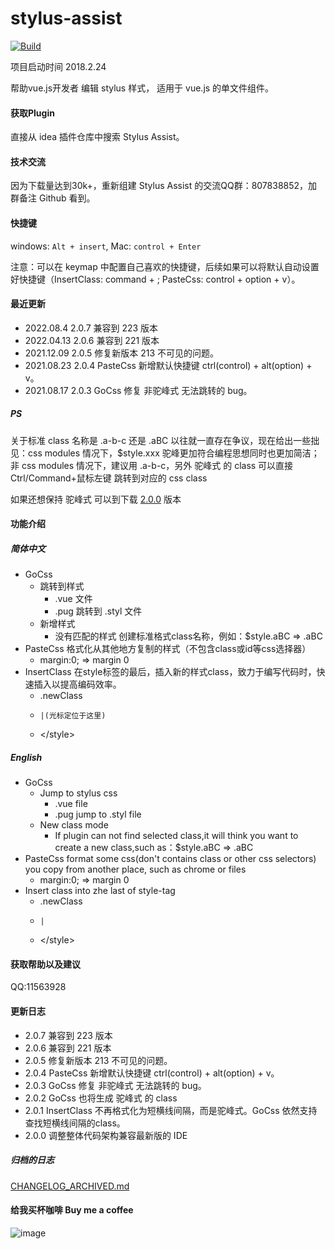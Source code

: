 # stylus-assist
[![Build](https://github.com/gucovip/stylus-assist/workflows/Build/badge.svg)](https://github.com/gucovip/stylus-assist/actions/workflows/build.yaml)


项目启动时间 2018.2.24
<!-- Plugin description -->
帮助vue.js开发者 编辑 stylus 样式， 适用于 vue.js 的单文件组件。
<!-- Plugin description end -->

#### 获取Plugin
直接从 idea 插件仓库中搜索 Stylus Assist。

#### 技术交流
因为下载量达到30k+，重新组建 Stylus Assist 的交流QQ群：807838852，加群备注 Github 看到。

#### 快捷键
windows: `Alt + insert`, Mac: `control + Enter`

注意：可以在 keymap 中配置自己喜欢的快捷键，后续如果可以将默认自动设置好快捷键（InsertClass: command + \; PasteCss: control + option + v）。

#### 最近更新
* 2022.08.4  2.0.7 兼容到 223 版本
* 2022.04.13  2.0.6 兼容到 221 版本
* 2021.12.09  2.0.5 修复新版本 213 不可见的问题。
* 2021.08.23  2.0.4 PasteCss 新增默认快捷键 ctrl(control) + alt(option) + v。
* 2021.08.17  2.0.3 GoCss 修复 非驼峰式 无法跳转的 bug。

##### PS
关于标准 class 名称是 .a-b-c 还是 .aBC 以往就一直存在争议，现在给出一些拙见：css modules 情况下，$style.xxx 驼峰更加符合编程思想同时也更加简洁；非 css modules 情况下，建议用 .a-b-c，另外 驼峰式 的 class 可以直接Ctrl/Command+鼠标左键 跳转到对应的 css class

如果还想保持 驼峰式 可以到下载 [2.0.0](https://plugins.jetbrains.com/plugin/download?rel=true&updateId=131276) 版本

#### 功能介绍

##### 简体中文
* GoCss
  * 跳转到样式
    * .vue 文件
    * .pug 跳转到 .styl 文件
  * 新增样式
    * 没有匹配的样式 创建标准格式class名称，例如：$style.aBC => .aBC
* PasteCss 格式化从其他地方复制的样式（不包含class或id等css选择器）
  * margin:0;  =>  margin 0
* InsertClass 在style标签的最后，插入新的样式class，致力于编写代码时，快速插入以提高编码效率。
  * .newClass
  *     |(光标定位于这里)
  * <\/style>
  

##### English
* GoCss
  * Jump to stylus css
    * .vue file
    * .pug jump to .styl file
  * New class mode
    * If plugin can not find selected class,it will think you want to create a new class,such as：$style.aBC =&gt; .aBC
* PasteCss format some css(don't contains class or other css selectors) you copy from another place, such as chrome or files
  * margin:0;  =&gt;  margin 0
* Insert class into zhe last of style-tag
  *   .newClass
  *     |
  * <\/style>

#### 获取帮助以及建议
QQ:11563928

#### 更新日志
* 2.0.7 兼容到 223 版本
* 2.0.6 兼容到 221 版本
* 2.0.5 修复新版本 213 不可见的问题。
* 2.0.4 PasteCss 新增默认快捷键 ctrl(control) + alt(option) + v。
* 2.0.3 GoCss 修复 非驼峰式 无法跳转的 bug。
* 2.0.2 GoCss 也将生成 驼峰式 的 class
* 2.0.1 InsertClass 不再格式化为短横线间隔，而是驼峰式。GoCss 依然支持查找短横线间隔的class。
* 2.0.0 调整整体代码架构兼容最新版的 IDE

##### 归档的日志
[CHANGELOG_ARCHIVED.md](./CHANGELOG_ARCHIVED.md)

#### 给我买杯咖啡 Buy me a coffee
![image](https://user-images.githubusercontent.com/13230237/128452500-292addd6-8bd6-42f1-aa9f-547341b0cb1e.png)


